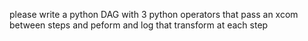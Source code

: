 please write a python DAG with 3 python operators that pass an xcom between steps and peform and log that transform at each step
